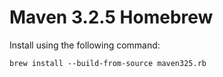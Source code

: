 # Maven 3.2.5 Homebrew 

Install using the following command:

```
brew install --build-from-source maven325.rb
```


